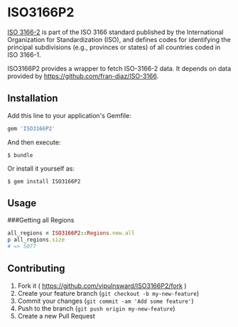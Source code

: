 # ISO3166P2

[ISO 3166-2](http://en.wikipedia.org/wiki/ISO_3166-2) is part of the ISO 3166 standard published by the 
International Organization for Standardization (ISO), and defines codes for identifying the principal subdivisions 
(e.g., provinces or states) of all countries coded in ISO 3166-1. 

ISO3166P2 provides a wrapper to fetch ISO-3166-2 data. It depends on data provided by https://github.com/fran-diaz/ISO-3166. 

## Installation

Add this line to your application's Gemfile:

```ruby
gem 'ISO3166P2'
```

And then execute:

    $ bundle

Or install it yourself as:

    $ gem install ISO3166P2

## Usage

###Getting all Regions

```ruby 
all_regions = ISO3166P2::Regions.new.all
p all_regions.size
# => 5077 
```

## Contributing

1. Fork it ( https://github.com/vipulnsward/ISO3166P2/fork )
2. Create your feature branch (`git checkout -b my-new-feature`)
3. Commit your changes (`git commit -am 'Add some feature'`)
4. Push to the branch (`git push origin my-new-feature`)
5. Create a new Pull Request
